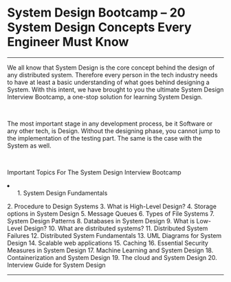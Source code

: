 <h1>System Design Bootcamp – 20 System Design Concepts Every Engineer Must Know</h1><hr />
<p>We all know that System Design is the core concept behind the design of any distributed system. Therefore every person in the tech industry needs to have at least a basic understanding of what goes behind designing a System. With this intent, we have brought to you the ultimate System Design Interview Bootcamp, a one-stop solution for learning System Design.</p><br />

<p> The most important stage in any development process, be it Software or any other tech, is Design. Without the designing phase, you cannot jump to the implementation of the testing part. The same is the case with the System as well.</p> <br />

<p>
  Important Topics For The System Design Interview Bootcamp
    <li>
      <ol>1. System Design Fundamentals </ol>
    2. Procedure to Design Systems
    3. What is High-Level Design?
    4. Storage options in System Design
    5. Message Queues
    6. Types of File Systems
    7. System Design Patterns
    8. Databases in System Design
    9. What is Low-Level Design?
    10. What are distributed systems?
    11. Distributed System Failures
    12. Distributed System Fundamentals
    13. UML Diagrams for System Design
    14. Scalable web applications
    15. Caching
    16. Essential Security Measures in System Design
    17. Machine Learning and System Design
    18. Containerization and System Design
    19. The cloud and System Design
    20. Interview Guide for System Design
    </li>
</pre> <hr />
